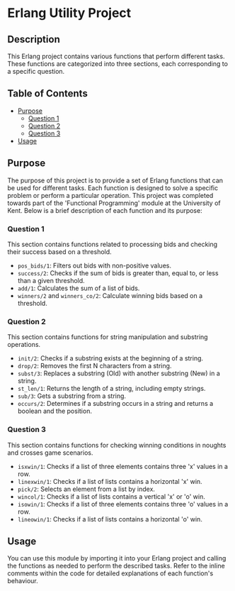 # Erlang Utility Project

## Description
This Erlang project contains various functions that perform different tasks. These functions are categorized into three sections, each corresponding to a specific question.

## Table of Contents
- [Purpose](#purpose)
  - [Question 1](#question-1)
  - [Question 2](#question-2)
  - [Question 3](#question-3)
- [Usage](#usage)

## Purpose
The purpose of this project is to provide a set of Erlang functions that can be used for different tasks. Each function is designed to solve a specific problem or perform a particular operation. This project was completed towards part of the 'Functional Programming' module at the University of Kent. Below is a brief description of each function and its purpose:

### Question 1
This section contains functions related to processing bids and checking their success based on a threshold.

- `pos_bids/1`: Filters out bids with non-positive values.
- `success/2`: Checks if the sum of bids is greater than, equal to, or less than a given threshold.
- `add/1`: Calculates the sum of a list of bids.
- `winners/2` and `winners_co/2`: Calculate winning bids based on a threshold.

### Question 2
This section contains functions for string manipulation and substring operations.

- `init/2`: Checks if a substring exists at the beginning of a string.
- `drop/2`: Removes the first N characters from a string.
- `subst/3`: Replaces a substring (Old) with another substring (New) in a string.
- `st_len/1`: Returns the length of a string, including empty strings.
- `sub/3`: Gets a substring from a string.
- `occurs/2`: Determines if a substring occurs in a string and returns a boolean and the position.

### Question 3
This section contains functions for checking winning conditions in noughts and crosses game scenarios.

- `isxwin/1`: Checks if a list of three elements contains three 'x' values in a row.
- `linexwin/1`: Checks if a list of lists contains a horizontal 'x' win.
- `pick/2`: Selects an element from a list by index.
- `wincol/1`: Checks if a list of lists contains a vertical 'x' or 'o' win.
- `isowin/1`: Checks if a list of three elements contains three 'o' values in a row.
- `lineowin/1`: Checks if a list of lists contains a horizontal 'o' win.

## Usage
You can use this module by importing it into your Erlang project and calling the functions as needed to perform the described tasks. Refer to the inline comments within the code for detailed explanations of each function's behaviour.



